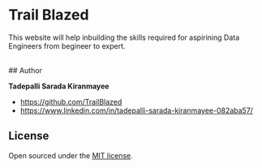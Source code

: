 
# Trail Blazed
<p> This website will help inbuilding the skills required for aspirining Data Engineers from begineer to expert.</p>
<br>
## Author

**Tadepalli Sarada Kiranmayee**
- <https://github.com/TrailBlazed>
- <https://www.linkedin.com/in/tadepalli-sarada-kiranmayee-082aba57/>


## License

Open sourced under the [MIT license](LICENSE.md).

